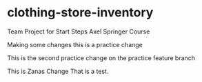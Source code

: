 # clothing-store-inventory
Team Project for Start Steps Axel Springer Course

Making some changes
this is a practice change

This is the second practice change on the practice feature branch

This is Zanas Change
That is a test.